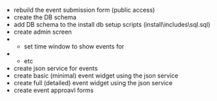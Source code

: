 - rebuild the event submission form (public access)
- create the DB schema
- add DB schema to the install db setup scripts (install\includes\sql.sql)
- create admin screen
- - set time window to show events for
- - etc
- create json service for events
- create basic (minimal) event widget using the json service
- create full (detailed) event widget using the json service
- create event approavl forms
